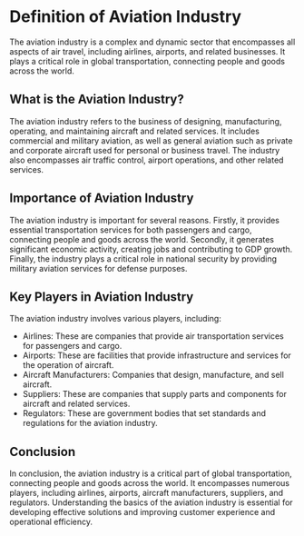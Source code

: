 Definition of Aviation Industry
=======================================================================

The aviation industry is a complex and dynamic sector that encompasses all aspects of air travel, including airlines, airports, and related businesses. It plays a critical role in global transportation, connecting people and goods across the world.

What is the Aviation Industry?
------------------------------

The aviation industry refers to the business of designing, manufacturing, operating, and maintaining aircraft and related services. It includes commercial and military aviation, as well as general aviation such as private and corporate aircraft used for personal or business travel. The industry also encompasses air traffic control, airport operations, and other related services.

Importance of Aviation Industry
-------------------------------

The aviation industry is important for several reasons. Firstly, it provides essential transportation services for both passengers and cargo, connecting people and goods across the world. Secondly, it generates significant economic activity, creating jobs and contributing to GDP growth. Finally, the industry plays a critical role in national security by providing military aviation services for defense purposes.

Key Players in Aviation Industry
--------------------------------

The aviation industry involves various players, including:

* Airlines: These are companies that provide air transportation services for passengers and cargo.
* Airports: These are facilities that provide infrastructure and services for the operation of aircraft.
* Aircraft Manufacturers: Companies that design, manufacture, and sell aircraft.
* Suppliers: These are companies that supply parts and components for aircraft and related services.
* Regulators: These are government bodies that set standards and regulations for the aviation industry.

Conclusion
----------

In conclusion, the aviation industry is a critical part of global transportation, connecting people and goods across the world. It encompasses numerous players, including airlines, airports, aircraft manufacturers, suppliers, and regulators. Understanding the basics of the aviation industry is essential for developing effective solutions and improving customer experience and operational efficiency.
